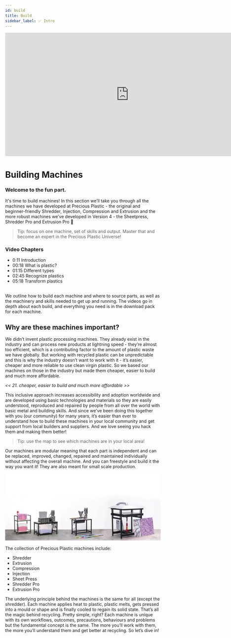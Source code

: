 ```yaml
---
id: build
title: Build
sidebar_label: ✅ Intro
---
```


<div class="videocontainer">
  <iframe width="800" height="400" src="https://www.youtube.com/embed/CRM7Jip2swU" frameborder="0" allow="accelerometer; autoplay; encrypted-media; gyroscope; picture-in-picture" allowfullscreen></iframe>
</div>

<style>
:root {
  --highlight: #f29094;
  --hover: #f29094;
}
</style>

# Building Machines 

<div class="videoChapters">
<div class="videoChaptersMain">

### Welcome to the fun part.

It's time to build machines! In this section we’ll take you through all the machines we have developed at Precious Plastic - the original and beginner-friendly Shredder, Injection, Compression and Extrusion and the more robust machines we’ve developed in Version 4 - the Sheetpress, Shredder Pro and Extrusion Pro 💪 

> Tip: focus on one machine, set of skills and output. Master that and become an expert in the Precious Plastic Universe!


</div>
<div class="videoChaptersSidebar">

### Video Chapters

- 0:11 Introduction
- 00:18 What is plastic?
- 01:15 Different types
- 02:45 Recognize plastics
- 05:18 Transform plastics


</div>
</div>
<br>
We outline how to build each machine and where to source parts, as well as the machinery and skills needed to get up and running. The videos go in depth about each build, and everything you need is in the download pack for each machine. 

## Why are these machines important? 

We didn’t invent plastic processing machines. They already exist in the industry and can process new products at lightning speed - they’re almost too efficient, which is a contributing factor to the amount of plastic waste we have globally. But working with recycled plastic can be unpredictable and this is why the industry doesn’t want to work with it - it’s easier, cheaper and more reliable to use clean virgin plastic. So we based our machines on those in the industry but made them cheaper, easier to build and much more affordable. 

<i> << 21. cheaper, easier to build and much more affordable >> </i>

This inclusive approach increases accessibility and adoption worldwide and are developed using basic technologies and materials so they are easily understood, reproduced and repaired by people from all over the world with basic metal and building skills. And since we’ve been doing this together with you (our community) for many years, it’s easier than ever to understand how to build these machines in your local community and get support from local builders and suppliers. And we love seeing you hack them and making them better!

> Tip: use the map to see which machines are in your local area!

Our machines are modular meaning that each part is independent and can be replaced, improved, changed, repaired and maintained individually without affecting the overall machine. And you can freestyle and build it the way you want it! They are also meant for small scale production. 

![PP Image](assets/ppmachines.jpg)

The collection of Precious Plastic machines include:

- Shredder
- Extrusion
- Compression
- Injection
- Sheet Press
- Shredder Pro
- Extrusion Pro

The underlying principle behind the machines is the same for all (except the shredder). Each machine applies heat to plastic, plastic melts, gets pressed into a mould or shape and is finally cooled to regain its solid state. That’s all the magic behind recycling. Pretty simple, right? Each machine is unique with its own workflows, outcomes, precautions, behaviours and problems but the fundamental concept is the same. The more you’ll work with them, the more you’ll understand them and get better at recycling. So let’s dive in!

